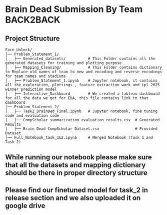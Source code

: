 # Brain Dead Submission By Team BACK2BACK

## Project Structure

```
Face_Unlock/
│── Problem_Statement_1/             
│   ├── Generated_datasets/          # This Folder contains all the generated datasets for training and plotting purpose
│   ├── Mapping_Cleaning/            # This Folder contains dictionary to Replace old names of team to new and encoding and reverse encodings for team names and stadiums
│   ├── Problem_Statement_1.ipynb    # Jupyter notebook, it contains all the exploration, plottings , feature extraction work and ipl 2025 winner prediction model 
│   ├── Interactive_Dashboard        # We created a tableau dashboard for all the data we got for EDA, this file contains link to that dashboard
│── Problem_Statement_2/              
|   ├── Task2_BrainDed_Final.ipynb   # Jupyter notebook, fine tuning code and evaluation code
|   ├── CompScholar_summarization_evaluation_results.csv  # Generated Results
|   ├── Brain Dead CompScholar Dataset.csv                # Provided Dataset
│── Full_Notebook_task_1&2.ipynb     # Merged Notebook (Task 1 and Task 2)
```
## While running our notebook please make sure that all the datasets and mapping dictionary should be there in proper directory structure

## Please find our finetuned model for task_2 in release section and we also uploaded it on google drive 

